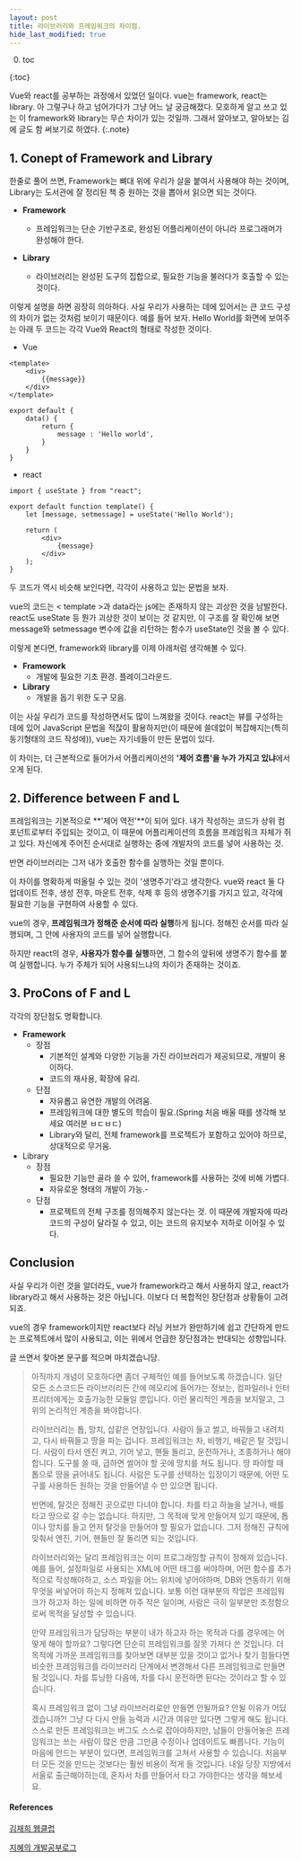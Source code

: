 ```yaml
---
layout: post
title: 라이브러리와 프레임워크의 차이점.
hide_last_modified: true
---
```


0. toc

{:toc}

Vue와 react를 공부하는 과정에서 있었던 일이다. vue는 framework, react는 library. 아 그렇구나 하고 넘어가다가 그냥 어느 날 궁금해졌다. 모호하게 알고 쓰고 있는 이 framework와 library는 무슨 차이가 있는 것일까. 그래서 알아보고, 알아보는 김에 글도 함 써보기로 하였다.
{:.note}



## 1. Conept of Framework and Library

한줄로 풀어 쓰면, Framework는 뼈대 위에 우리가 살을 붙여서 사용해야 하는 것이며, Library는 도서관에 잘 정리된 책 중 원하는 것을 뽑아서 읽으면 되는 것이다.



- **Framework**
  - 프레임워크는 단순 기반구조로, 완성된 어플리케이션이 아니라 프로그래머가 완성해야 한다.



- **Library**
  -  라이브러리는 완성된 도구의 집합으로, 필요한 기능을 불러다가 호출할 수 있는 것이다.



이렇게 설명을 하면 굉장히 의아하다. 사실 우리가 사용하는 데에 있어서는 큰 코드 구성의 차이가 없는 것처럼 보이기 때문이다. 예를 들어 보자. Hello World를 화면에 보여주는 아래 두 코드는 각각 Vue와 React의 형태로 작성한 것이다.



- Vue

```vue
<template>
	<div>
        {{message}}
    </div>
</template>

export default {
	data() {
		return {
			message : 'Hello world',
		}
	}
}
```

- react

```react
import { useState } from "react";

export default function template() {
    let [message, setmessage] = useState('Hello World');
    
    return (
    	<div>
        	{message}
        </div>
    );
}
```



두 코드가 역시 비슷해 보인다면, 각각이 사용하고 있는 문법을 보자.

vue의 코드는 < template >과 data라는 js에는 존재하지 않는 괴상한 것을 남발한다. react도 useState 등 뭔가 괴상한 것이 보이는 것 같지만, 이 구조를 잘 확인해 보면 message와 setmessage 변수에 값을 리턴하는 함수가 useState인 것을 볼 수 있다.

이렇게 본다면, framework와 library를 이제 아래처럼 생각해볼 수 있다.



- **Framework**
  - 개발에 필요한 기초 환경. 플레이그라운드.
- **Library**
  - 개발을 돕기 위한 도구 모음.

이는 사실 우리가 코드를 작성하면서도 많이 느껴왔을 것이다. react는 뷰를 구성하는 데에 있어 JavaScript 문법을 적잖이 활용하지만(이 때문에 쓸데없이 복잡해지는(특히 동기형태의 코드 작성에)), vue는 자기네들이 만든 문법이 있다.

이 차이는, 더 근본적으로 들어가서 어플리케이션의 **'제어 흐름'을 누가 가지고 있냐**에서 오게 된다.



## 2. Difference between F and L

프레임워크는 기본적으로 **'제어 역전'**이 되어 있다. 내가 작성하는 코드가 상위 컴포넌트로부터 주입되는 것이고, 이 때문에 어플리케이션의 흐름을 프레임워크 자체가 쥐고 있다. 자신에게 주어진 순서대로 실행하는 중에 개발자의 코드를 넣어 사용하는 것.

반면 라이브러리는 그저 내가 호출한 함수를 실행하는 것일 뿐이다.



이 차이를 명확하게 떠올릴 수 있는 것이 '생명주기'라고 생각한다. vue와 react 둘 다 업데이트 전후, 생성 전후, 마운트 전후, 삭제 후 등의 생명주기를 가지고 있고, 각각에 필요한 기능을 구현하여 사용할 수 있다. 

vue의 경우, **프레임워크가 정해준 순서에 따라 실행**하게 됩니다. 정해진 순서를 따라 실행되며, 그 안에 사용자의 코드를 넣어 실행합니다.

하지만 react의 경우, **사용자가 함수를 실행**하면, 그 함수의 앞뒤에 생명주기 함수를 붙여 실행합니다. 누가 주체가 되어 사용되느냐의 차이가 존재하는 것이죠.



## 3. ProCons of F and L

각각의 장단점도 명확합니다. 

- **Framework**
  - 장점
    - 기본적인 설계와 다양한 기능을 가진 라이브러리가 제공되므로, 개발이 용이하다.
    - 코드의 재사용, 확장에 유리.
  - 단점
    - 자유롭고 유연한 개발의 어려움.
    - 프레임워크에 대한 별도의 학습이 필요.(Spring 처음 배울 때를 생각해 보세요 여러분 ㅂㄷㅂㄷ)
    - Library와 달리, 전체 framework를 프로젝트가 포함하고 있어야 하므로, 상대적으로 무거움.
- Library
  - 장점
    - 필요한 기능만 골라 쓸 수 있어, framework를 사용하는 것에 비해 가볍다.
    - 자유로운 형태의 개발이 가능.-
  - 단점
    - 프로젝트의 전체 구조를 정의해주지 않는다는 것. 이 때문에 개발자에 따라 코드의 구성이 달라질 수 있고, 이는 코드의 유지보수 저하로 이어질 수 있다.



## Conclusion

사실 우리가 이런 것을 알더라도, vue가 framework라고 해서 사용하지 않고, react가 library라고 해서 사용하는 것은 아닙니다. 이보다 더 복합적인 장단점과 상황들이 고려되죠.

vue의 경우 framework이지만 react보다 러닝 커브가 완만하기에 쉽고 간단하게 만드는 프로젝트에서 많이 사용되고, 이는 위에서 언급한 장단점과는 반대되는 성향입니다.



글 쓰면서 찾아본 문구를 적으며 마치겠습니당.

> 아직까지 개념이 모호하다면 좀더 구체적인 예를 들어보도록 하겠습니다.
> 일단 모든 소스코드든 라이브러리든 간에 메모리에 들어가는 정보는, 컴파일러나 인터프리터에게는 호출가능한 모듈일 뿐입니다. 
> 이런 물리적인 계층을 보지말고, 그 위의 논리적인 계층을 봐야합니다.
>
> 라이브러리는 톱, 망치, 삽같은 연장입니다. 
> 사람이 들고 썰고, 바꿔들고 내려치고, 다시 바꿔들고 땅을 파는 겁니다. 
> 프레임워크는 차, 비행기, 배같은 탈 것입니다. 
> 사람이 타서 엔진 켜고, 기어 넣고, 핸들 돌리고, 운전하거나, 조종하거나 해야합니다. 
> 도구를 쓸 때, 급하면 썰어야 할 곳에 망치를 쳐도 됩니다. 땅 파야할 때 톱으로 땅을 긁어내도 됩니다. 
> 사람은 도구를 선택하는 입장이기 때문에, 어떤 도구를 사용하든 원하는 것을 만들어낼 수 만 있으면 됩니다. 
>
> 반면에, 탈것은 정해진 곳으로만 다녀야 합니다. 
> 차를 타고 하늘을 날거나, 배를 타고 땅으로 갈 수는 없습니다. 
> 하지만, 그 목적에 맞게 만들어져 있기 때문에, 톱이나 망치를 들고 먼저 탈것을 만들어야 할 필요가 없습니다. 
> 그저 정해진 규칙에 맞춰서 엔진, 기어, 핸들만 잘 돌리면 되는 것입니다. 
>
> 라이브러리와는 달리 프레임워크는 이미 프로그래밍할 규칙이 정해져 있습니다. 
> 예를 들어, 설정파일로 사용되는 XML에 어떤 태그를 써야하며, 어떤 함수를 추가적으로 작성해야하고,
> 소스 파일을 어느 위치에 넣어야하며, DB와 연동하기 위해 무엇을 써넣어야 하는지 정해져 있습니다. 
> 보통 이런 대부분의 작업은 프레임워크가 하고자 하는 일에 비하면 아주 작은 일이며, 사람은 극히 일부분만 조정함으로써 목적을 달성할 수 있습니다. 
>
> 만약 프레임워크가 담당하는 부분이 내가 하고자 하는 목적과 다를 경우에는 어떻게 해야 할까요? 
> 그렇다면 단순히 프레임워크를 잘못 가져다 쓴 것입니다. 
> 더 목적에 가까운 프레임워크를 찾아보면 대부분 있을 것이고 없거나 찾기 힘들다면 비슷한 프레임워크를 라이브러리 단계에서 변경해서 다른 프레임워크로 만들면 될 것입니다. 
> 차를 튜닝한 다음에, 차를 다시 운전하면 된다는 것이라고 할 수 있습니다. 
>
> 혹시 프레임워크 없이 그냥 라이브러리로만 만들면 안될까요? 안될 이유가 어딨겠습니까?! 
> 그냥 다 다시 만들 능력과 시간과 여유만 있다면 그렇게 해도 됩니다. 
> 스스로 만든 프레임워크는 버그도 스스로 잡아야하지만, 남들이 만들어놓은 프레임워크는 쓰는 사람이 많은 만큼 그만큼 수정이나 업데이트도 빠릅니다. 
> 기능이 마음에 안드는 부분이 있다면, 프레임워크를 고쳐서 사용할 수 있습니다. 
> 처음부터 모든 것을 만드는 것보다는 훨씬 비용이 적게 들 것입니다. 
> 내일 당장 지방에서 서울로 출근해야하는데, 혼자서 차를 만들어서 타고 가야한다는 생각을 해보세요.



#### References

[김재희 웹클럽](https://webclub.tistory.com/458)

[지혜의 개발공부로그](https://www.zehye.kr/etc/2020/05/21/etc_framework_library/)
